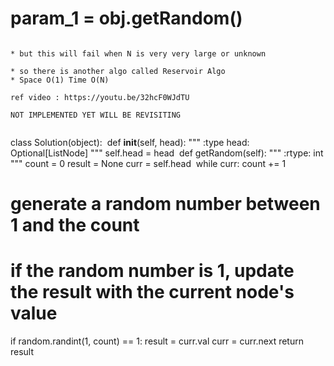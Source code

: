 # param_1 = obj.getRandom()
```
​
* but this will fail when N is very very large or unknown
​
* so there is another algo called Reservoir Algo
* Space O(1) Time O(N)
​
ref video : https://youtu.be/32hcF0WJdTU
​
NOT IMPLEMENTED YET WILL BE REVISITING
​
```
class Solution(object):
​
def __init__(self, head):
"""
:type head: Optional[ListNode]
"""
self.head = head
​
def getRandom(self):
"""
:rtype: int
"""
count = 0
result = None
curr = self.head
​
while curr:
count += 1
# generate a random number between 1 and the count
# if the random number is 1, update the result with the current node's value
if random.randint(1, count) == 1:
result = curr.val
curr = curr.next
​
return result
​
```